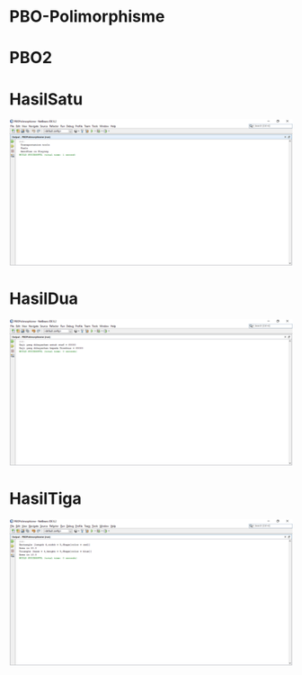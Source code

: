 # PBO-Polimorphisme
# PBO2
# HasilSatu
![AltText](https://github.com/Fatan169/PBO-Polimorphisme/blob/master/PBOPolimorphisme%20-%20NetBeans%20IDE%208.2%2011_14_2019%209_14_21%20AM.png "Hasil Satu")
# HasilDua
![AltText](https://github.com/Fatan169/PBO-Polimorphisme/blob/master/PBOPolimorphisme%20-%20NetBeans%20IDE%208.2%2011_14_2019%209_16_38%20AM.png "Hasil Dua")
# HasilTiga
![AltText](https://github.com/Fatan169/PBO-Polimorphisme/blob/master/PBOPolimorphisme%20-%20NetBeans%20IDE%208.2%2011_14_2019%209_17_49%20AM.png "Hasil Tiga")
